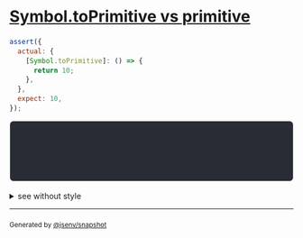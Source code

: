 # [Symbol.toPrimitive vs primitive](../../wrapped_value.test.js#L25)

```js
assert({
  actual: {
    [Symbol.toPrimitive]: () => {
      return 10;
    },
  },
  expect: 10,
});
```

![img](throw.svg)

<details>
  <summary>see without style</summary>

```console
AssertionError: actual and expect are different

actual: {
  [Symbol.toPrimitive()]: 10,
}
expect: 10
```

</details>

---
<sub>
  Generated by <a href="https://github.com/jsenv/core/tree/main/packages/independent/snapshot">@jsenv/snapshot</a>
</sub>